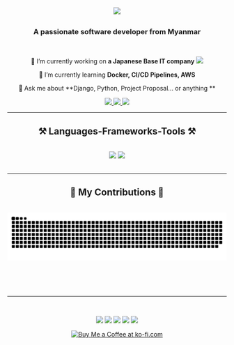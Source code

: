 <h1 align="center">
    <img src="https://readme-typing-svg.herokuapp.com/?font=Righteous&size=35&center=true&vCenter=true&width=500&height=70&duration=4000&lines=Hi+There!+👋;+I'm+Thiri+Shwe+Hlaing!;" />
</h1>

<h3 align="center">A passionate software developer from Myanmar</h3>

<br/>

<div align="center">
 
 🔭 I’m currently working on **a Japanese Base IT company**
 <img src="Programación y codificación_ programador sentado en el escritorio y la ilustración de trabajo _ Vector Premium.jpg">
 
 🌱 I’m currently learning **Docker, CI/CD Pipelines, AWS**

💬 Ask me about **Django, Python, Project Proposal... or anything **


 </div>
 
<div align="center"> 
  <a href="mailto:thirishwehlaing9@gmail.com">
    <img src="https://img.shields.io/badge/Gmail-333333?style=for-the-badge&logo=gmail&logoColor=red" />
  </a>
  <a href="https://linkedin.com/in/thiri-shwe-hlaing-369465202" target="_blank">
    <img src="https://img.shields.io/badge/LinkedIn-0077B5?style=for-the-badge&logo=linkedin&logoColor=white" target="_blank" />
  </a>
  <a href="https://github.com/su-thiri" target="_blank">
     <img src="https://img.shields.io/badge/Portfolio-FF5722?style=for-the-badge&logo=todoist&logoColor=white" target="_blank" /> <!-- sqlite, safari, google-chrome are other good icon options -->
  </a>
</div>

 <hr/>
 
<h2 align="center">⚒️ Languages-Frameworks-Tools ⚒️</h2>
<br/>
<div align="center">
    <img src="https://skillicons.dev/icons?i=django,bootstrap,python,html,css,vscode,github,figma,gitlab,git" />
    <img src="https://skillicons.dev/icons?i=python,javascript,typescript,mysql,mongodb,sqlite,docker,linux,ubuntu" /><br>
</div>

<br/>
<hr/>

<div align="center">
  <h2>🐍 My Contributions 🐍</h2>
  <br>
  <img alt="snake eating my contribution" src="https://raw.githubusercontent.com/salesp07/salesp07/output/github-contribution-grid-snake.svg" />
  
  <br/><br/><br/>
</div>

<hr/>

<br/>
<p align="center">
    <img src="https://readme-typing-svg.herokuapp.com/?font=Righteous&size=35&center=true&vCenter=true&width=1000&height=100&duration=4000&lines=Hi+There!+👋;+I+am+19+years+old!;" />
    <img src="https://readme-typing-svg.herokuapp.com/?font=Righteous&size=35&center=true&vCenter=true&width=1300&height=100&duration=4000&lines=I+always+crazy+on+python" />
    <img src="https://readme-typing-svg.herokuapp.com/?font=Righteous&size=35&center=true&vCenter=true&width=1500&height=100&duration=4000&lines=I+love+code+and+python!" />
    <img src="https://readme-typing-svg.herokuapp.com/?font=Righteous&size=35&center=true&vCenter=true&width=1800&height=100&duration=4000&lines=Now+I+am+reaching+out+the+new+technologies+with+python!" />
    <img src="https://readme-typing-svg.herokuapp.com/?font=Righteous&size=35&center=true&vCenter=true&width=2000&height=100&duration=4000&lines=I+am+sharing+about+the+international+online+education+platform+for+youth+like+me!" />
    
</p>

<div align="center">
<a href='https://ko-fi.com/thirishwehlaing' target='_blank'><img height='64' style='border:0px;height:64px;' src='https://storage.ko-fi.com/cdn/kofi1.png?v=3' border='0' alt='Buy Me a Coffee at ko-fi.com' /></a>

<br>


